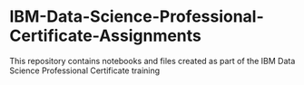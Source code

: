 # IBM-Data-Science-Professional-Certificate-Assignments
This repository contains notebooks and files created as part of the IBM Data Science Professional Certificate training
